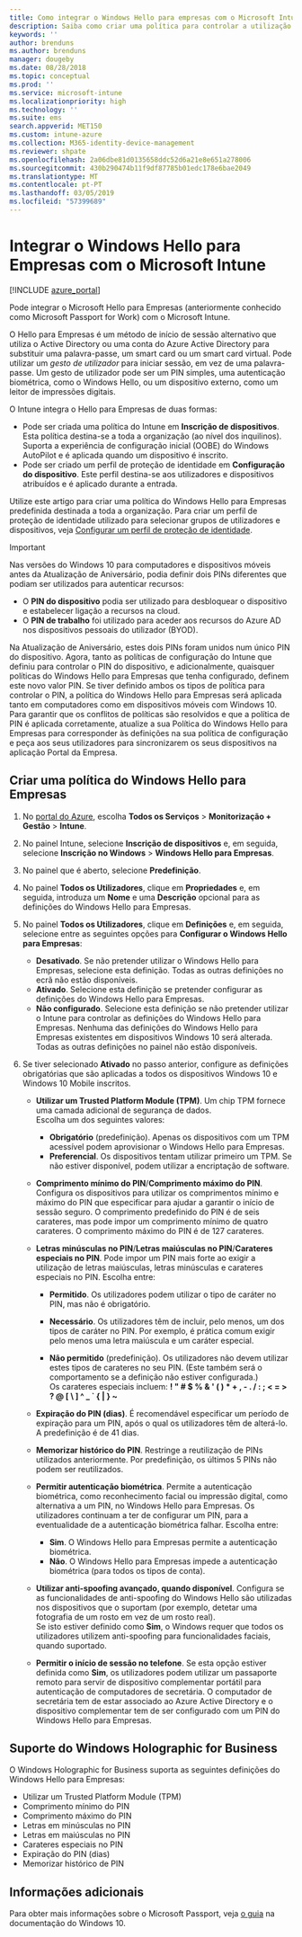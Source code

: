 ```yaml
---
title: Como integrar o Windows Hello para empresas com o Microsoft Intune | Microsoft Intune
description: Saiba como criar uma política para controlar a utilização do Windows Hello para Empresas em dispositivos geridos."
keywords: ''
author: brenduns
ms.author: brenduns
manager: dougeby
ms.date: 08/28/2018
ms.topic: conceptual
ms.prod: ''
ms.service: microsoft-intune
ms.localizationpriority: high
ms.technology: ''
ms.suite: ems
search.appverid: MET150
ms.custom: intune-azure
ms.collection: M365-identity-device-management
ms.reviewer: shpate
ms.openlocfilehash: 2a06dbe81d0135658ddc52d6a21e8e651a278006
ms.sourcegitcommit: 430b290474b11f9df87785b01edc178e6bae2049
ms.translationtype: MT
ms.contentlocale: pt-PT
ms.lasthandoff: 03/05/2019
ms.locfileid: "57399689"
---
```

# <a name="integrate-windows-hello-for-business-with-microsoft-intune"></a>Integrar o Windows Hello para Empresas com o Microsoft Intune


[!INCLUDE [azure_portal](./includes/azure_portal.md)]

Pode integrar o Microsoft Hello para Empresas (anteriormente conhecido como Microsoft Passport for Work) com o Microsoft Intune.

 O Hello para Empresas é um método de início de sessão alternativo que utiliza o Active Directory ou uma conta do Azure Active Directory para substituir uma palavra-passe, um smart card ou um smart card virtual. Pode utilizar um *gesto de utilizador* para iniciar sessão, em vez de uma palavra-passe. Um gesto de utilizador pode ser um PIN simples, uma autenticação biométrica, como o Windows Hello, ou um dispositivo externo, como um leitor de impressões digitais.

O Intune integra o Hello para Empresas de duas formas:

-   Pode ser criada uma política do Intune em **Inscrição de dispositivos**. Esta política destina-se a toda a organização (ao nível dos inquilinos). Suporta a experiência de configuração inicial (OOBE) do Windows AutoPilot e é aplicada quando um dispositivo é inscrito. 
-  Pode ser criado um perfil de proteção de identidade em **Configuração do dispositivo**. Este perfil destina-se aos utilizadores e dispositivos atribuídos e é aplicado durante a entrada. 

Utilize este artigo para criar uma política do Windows Hello para Empresas predefinida destinada a toda a organização. Para criar um perfil de proteção de identidade utilizado para selecionar grupos de utilizadores e dispositivos, veja [Configurar um perfil de proteção de identidade](identity-protection-configure.md).  

<!--- -   You can store authentication certificates in the Windows Hello for Business key storage provider (KSP). For more information, see [Secure resource access with certificate profiles in Microsoft Intune](secure-resource-access-with-certificate-profiles.md). --->

> [!IMPORTANT]
> Nas versões do Windows 10 para computadores e dispositivos móveis antes da Atualização de Aniversário, podia definir dois PINs diferentes que podiam ser utilizados para autenticar recursos:
> - O **PIN do dispositivo** podia ser utilizado para desbloquear o dispositivo e estabelecer ligação a recursos na cloud.
> - O **PIN de trabalho** foi utilizado para aceder aos recursos do Azure AD nos dispositivos pessoais do utilizador (BYOD).
> 
> Na Atualização de Aniversário, estes dois PINs foram unidos num único PIN do dispositivo.
> Agora, tanto as políticas de configuração do Intune que definiu para controlar o PIN do dispositivo, e adicionalmente, quaisquer políticas do Windows Hello para Empresas que tenha configurado, definem este novo valor PIN.
> Se tiver definido ambos os tipos de política para controlar o PIN, a política do Windows Hello para Empresas será aplicada tanto em computadores como em dispositivos móveis com Windows 10.
> Para garantir que os conflitos de políticas são resolvidos e que a política de PIN é aplicada corretamente, atualize a sua Política do Windows Hello para Empresas para corresponder às definições na sua política de configuração e peça aos seus utilizadores para sincronizarem os seus dispositivos na aplicação Portal da Empresa.



## <a name="create-a-windows-hello-for-business-policy"></a>Criar uma política do Windows Hello para Empresas

1. No [portal do Azure](https://portal.azure.com), escolha **Todos os Serviços** > **Monitorização + Gestão** > **Intune**.

2. No painel Intune, selecione **Inscrição de dispositivos** e, em seguida, selecione **Inscrição no Windows** > **Windows Hello para Empresas**.

3. No painel que é aberto, selecione **Predefinição**.

4. No painel **Todos os Utilizadores**, clique em **Propriedades** e, em seguida, introduza um **Nome** e uma **Descrição** opcional para as definições do Windows Hello para Empresas.

5. No painel **Todos os Utilizadores**, clique em **Definições** e, em seguida, selecione entre as seguintes opções para **Configurar o Windows Hello para Empresas**:

    - **Desativado**. Se não pretender utilizar o Windows Hello para Empresas, selecione esta definição. Todas as outras definições no ecrã não estão disponíveis.
    - **Ativado**. Selecione esta definição se pretender configurar as definições do Windows Hello para Empresas.
    - **Não configurado**. Selecione esta definição se não pretender utilizar o Intune para controlar as definições do Windows Hello para Empresas. Nenhuma das definições do Windows Hello para Empresas existentes em dispositivos Windows 10 será alterada. Todas as outras definições no painel não estão disponíveis.

6. Se tiver selecionado **Ativado** no passo anterior, configure as definições obrigatórias que são aplicadas a todos os dispositivos Windows 10 e Windows 10 Mobile inscritos.

   - **Utilizar um Trusted Platform Module (TPM)**. Um chip TPM fornece uma camada adicional de segurança de dados.<br>Escolha um dos seguintes valores:

     - **Obrigatório** (predefinição). Apenas os dispositivos com um TPM acessível podem aprovisionar o Windows Hello para Empresas.
     - **Preferencial**. Os dispositivos tentam utilizar primeiro um TPM. Se não estiver disponível, podem utilizar a encriptação de software.

   - **Comprimento mínimo do PIN**/**Comprimento máximo do PIN**. Configura os dispositivos para utilizar os comprimentos mínimo e máximo do PIN que especificar para ajudar a garantir o início de sessão seguro. O comprimento predefinido do PIN é de seis carateres, mas pode impor um comprimento mínimo de quatro carateres. O comprimento máximo do PIN é de 127 carateres.

   - **Letras minúsculas no PIN**/**Letras maiúsculas no PIN**/**Carateres especiais no PIN**. Pode impor um PIN mais forte ao exigir a utilização de letras maiúsculas, letras minúsculas e carateres especiais no PIN. Escolha entre:

     - **Permitido**. Os utilizadores podem utilizar o tipo de caráter no PIN, mas não é obrigatório.

     - **Necessário**. Os utilizadores têm de incluir, pelo menos, um dos tipos de caráter no PIN. Por exemplo, é prática comum exigir pelo menos uma letra maiúscula e um caráter especial.

     - **Não permitido** (predefinição). Os utilizadores não devem utilizar estes tipos de carateres no seu PIN. (Este também será o comportamento se a definição não estiver configurada.)<br>Os carateres especiais incluem: **! " # $ % &amp; ' ( ) &#42; + , - . / : ; &lt; = &gt; ? @ [ \ ] ^ _ &#96; { &#124; } ~**

   - **Expiração do PIN (dias)**. É recomendável especificar um período de expiração para um PIN, após o qual os utilizadores têm de alterá-lo. A predefinição é de 41 dias.

   - **Memorizar histórico do PIN**. Restringe a reutilização de PINs utilizados anteriormente. Por predefinição, os últimos 5 PINs não podem ser reutilizados.

   - **Permitir autenticação biométrica**. Permite a autenticação biométrica, como reconhecimento facial ou impressão digital, como alternativa a um PIN, no Windows Hello para Empresas. Os utilizadores continuam a ter de configurar um PIN, para a eventualidade de a autenticação biométrica falhar. Escolha entre:

     - **Sim**. O Windows Hello para Empresas permite a autenticação biométrica.
     - **Não**. O Windows Hello para Empresas impede a autenticação biométrica (para todos os tipos de conta).

   - **Utilizar anti-spoofing avançado, quando disponível**. Configura se as funcionalidades de anti-spoofing do Windows Hello são utilizadas nos dispositivos que o suportam (por exemplo, detetar uma fotografia de um rosto em vez de um rosto real).<br>Se isto estiver definido como **Sim**, o Windows requer que todos os utilizadores utilizem anti-spoofing para funcionalidades faciais, quando suportado.

   - **Permitir o início de sessão no telefone**. Se esta opção estiver definida como **Sim**, os utilizadores podem utilizar um passaporte remoto para servir de dispositivo complementar portátil para autenticação de computadores de secretária. O computador de secretária tem de estar associado ao Azure Active Directory e o dispositivo complementar tem de ser configurado com um PIN do Windows Hello para Empresas.

## <a name="windows-holographic-for-business-support"></a>Suporte do Windows Holographic for Business

O Windows Holographic for Business suporta as seguintes definições do Windows Hello para Empresas:

- Utilizar um Trusted Platform Module (TPM)
- Comprimento mínimo do PIN
- Comprimento máximo do PIN
- Letras em minúsculas no PIN
- Letras em maiúsculas no PIN
- Carateres especiais no PIN
- Expiração do PIN (dias)
- Memorizar histórico de PIN

## <a name="further-information"></a>Informações adicionais
Para obter mais informações sobre o Microsoft Passport, veja [o guia](https://technet.microsoft.com/library/mt589441.aspx) na documentação do Windows 10.
